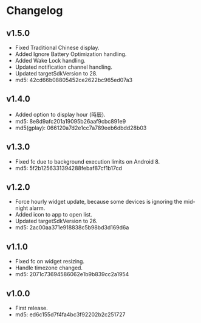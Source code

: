 Changelog
=========

v1.5.0
------
 - Fixed Traditional Chinese display.
 - Added Ignore Battery Optimization handling.
 - Added Wake Lock handling.
 - Updated notification channel handling.
 - Updated targetSdkVersion to 28.
 - md5: 42cd66b08805452ce2622bc965ed07a3

v1.4.0
------
 - Added option to display hour (時辰).
 - md5: 8e8d9afc201a19095b26aaf9cbc891e9
 - md5(gplay): 066120a7d2e1cc7a789eeb6dbdd28b03

v1.3.0
------
 - Fixed fc due to background execution limits on Android 8.
 - md5: 5f2b1256331394288febaf87cf1b17cd

v1.2.0
------
 - Force hourly widget update, because some devices is ignoring the mid-night alarm.
 - Added icon to app to open list.
 - Updated targetSdkVersion to 26.
 - md5: 2ac00aa371e918838c5b98bd3d169d6a

v1.1.0
------
 - Fixed fc on widget resizing.
 - Handle timezone changed.
 - md5: 2071c73694586062e1b9b839cc2a1954

v1.0.0
------
 - First release.
 - md5: ed6c155d7f4fa4bc3f92202b2c251727
